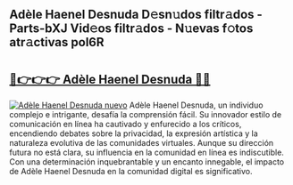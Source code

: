 ## Adèle Haenel Desnuda D𝚎sn𝚞dos filtr𝚊dos - Parts-bXJ Vid𝚎os filtr𝚊dos - N𝚞evas f𝚘tos atr𝚊ctivas pol6R

# <h2><a href="http://mb7evw.tromn.icu/?c=Ad%c3%a8le+Haenel+Desnuda">🔗👉👉👉 Adèle Haenel Desnuda 🔗🔗</a></h2>

[![Adèle Haenel Desnuda nuevo](https://i.imgur.com/pEAQMta.gif)](http://mb7evw.tromn.icu/?c=Ad%c3%a8le+Haenel+Desnuda)
Adèle Haenel Desnuda, un individuo complejo e intrigante, desafía la comprensión fácil. Su innovador estilo de comunicación en línea ha cautivado y enfurecido a los críticos, encendiendo debates sobre la privacidad, la expresión artística y la naturaleza evolutiva de las comunidades virtuales. Aunque su dirección futura no está clara, su influencia en la comunidad en línea es indiscutible. Con una determinación inquebrantable y un encanto innegable, el impacto de Adèle Haenel Desnuda en la comunidad digital es significativo.
